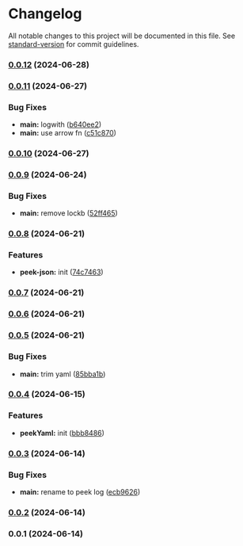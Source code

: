 # Changelog

All notable changes to this project will be documented in this file. See [standard-version](https://github.com/conventional-changelog/standard-version) for commit guidelines.

### [0.0.12](https://github.com/snomiao/peek-log/compare/v0.0.11...v0.0.12) (2024-06-28)

### [0.0.11](https://github.com/snomiao/peek-log/compare/v0.0.10...v0.0.11) (2024-06-27)


### Bug Fixes

* **main:** logwith ([b640ee2](https://github.com/snomiao/peek-log/commit/b640ee27ac240a3926e8dcf905f11b2f29d67b1f))
* **main:** use arrow fn ([c51c870](https://github.com/snomiao/peek-log/commit/c51c8700ce232df4daa62929b16597cef65d1fec))

### [0.0.10](https://github.com/snomiao/peek-log/compare/v0.0.9...v0.0.10) (2024-06-27)

### [0.0.9](https://github.com/snomiao/peek-log/compare/v0.0.8...v0.0.9) (2024-06-24)


### Bug Fixes

* **main:** remove lockb ([52ff465](https://github.com/snomiao/peek-log/commit/52ff46521702dd13d1962c5538ecfe576d78862e))

### [0.0.8](https://github.com/snomiao/peek-log/compare/v0.0.7...v0.0.8) (2024-06-21)


### Features

* **peek-json:** init ([74c7463](https://github.com/snomiao/peek-log/commit/74c7463c8c5a7b86808c40d2e83f617913f63235))

### [0.0.7](https://github.com/snomiao/peek-log/compare/v0.0.6...v0.0.7) (2024-06-21)

### [0.0.6](https://github.com/snomiao/peek-log/compare/v0.0.5...v0.0.6) (2024-06-21)

### [0.0.5](https://github.com/snomiao/peek-log/compare/v0.0.4...v0.0.5) (2024-06-21)


### Bug Fixes

* **main:** trim yaml ([85bba1b](https://github.com/snomiao/peek-log/commit/85bba1be7126e07b57d832fb144ec749306b7907))

### [0.0.4](https://github.com/snomiao/peek-log/compare/v0.0.3...v0.0.4) (2024-06-15)


### Features

* **peekYaml:** init ([bbb8486](https://github.com/snomiao/peek-log/commit/bbb848627a31524b694e9b1a942482b7422504ff))

### [0.0.3](https://github.com/snomiao/console-peek/compare/v0.0.2...v0.0.3) (2024-06-14)


### Bug Fixes

* **main:** rename to peek log ([ecb9626](https://github.com/snomiao/console-peek/commit/ecb962682bde1d7d3c1f51b73e47eeeaad9cc071))

### [0.0.2](https://github.com/snomiao/console-peek/compare/v0.0.1...v0.0.2) (2024-06-14)

### 0.0.1 (2024-06-14)
